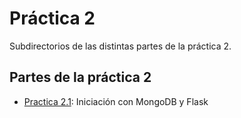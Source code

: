 # Práctica 2

Subdirectorios de las distintas partes de la práctica 2.

## Partes de la práctica 2

- [Practica 2.1](p2-1): Iniciación con MongoDB y Flask
